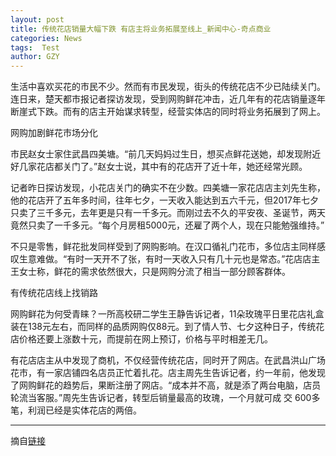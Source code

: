 ```yaml
---
layout: post
title: 传统花店销量大幅下跌 有店主将业务拓展至线上_新闻中心-奇点商业
categories: News
tags:  Test
author: GZY
---
```


生活中喜欢买花的市民不少。然而有市民发现，街头的传统花店不少已陆续关门。连日来，楚天都市报记者探访发现，受到网购鲜花冲击，近几年有的花店销量逐年断崖式下跌。而有的店主开始谋求转型，经营实体店的同时将业务拓展到了网上。

网购加剧鲜花市场分化

市民赵女士家住武昌四美塘。“前几天妈妈过生日，想买点鲜花送她，却发现附近好几家花店都关门了。”赵女士说，其中有的花店开了近十年，她还经常光顾。

记者昨日探访发现，小花店关门的确实不在少数。四美塘一家花店店主刘先生称，他的花店开了五年多时间，往年七夕，一天收入能达到五六千元，但2017年七夕只卖了三千多元，去年更是只有一千多元。而刚过去不久的平安夜、圣诞节，两天竟然只卖了一千多元。“每个月房租5000元，还雇了两个人，现在只能勉强维持。”

不只是零售，鲜花批发同样受到了网购影响。在汉口循礼门花市，多位店主同样感叹生意难做。“有时一天开不了张，有时一天收入只有几十元也是常态。”花店店主王女士称，鲜花的需求依然很大，只是网购分流了相当一部分顾客群体。

有传统花店线上找销路

网购鲜花为何受青睐？一所高校研二学生王静告诉记者，11朵玫瑰平日里花店礼盒装在138元左右，而同样的品质网购仅88元。到了情人节、七夕这种日子，传统花店价格还要上涨数十元，而提前在网上预订，价格与平时相差无几。

有花店店主从中发现了商机，不仅经营传统花店，同时开了网店。在武昌洪山广场花市，有一家店铺四名店员正忙着扎花。店主周先生告诉记者，约一年前，他发现了网购鲜花的趋势后，果断注册了网店。“成本并不高，就是添了两台电脑，店员轮流当客服。”周先生告诉记者，转型后销量最高的玫瑰，一个月就可成 交 600多笔，利润已经是实体花店的两倍。

*****

摘自[链接](http://wuhan.iqidian.com/news/hangye/2019_01_18-51845019_0.html)